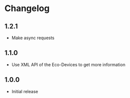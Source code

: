 # Changelog

## 1.2.1

- Make async requests

## 1.1.0

- Use XML API of the Eco-Devices to get more information

## 1.0.0

- Initial release
